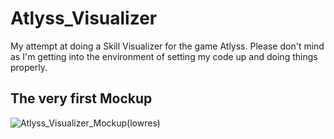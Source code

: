 # Atlyss_Visualizer

My attempt at doing a Skill Visualizer for the game Atlyss. Please don't mind as I'm getting into the environment of setting my code up and doing things properly.

## The very first Mockup
![Atlyss_Visualizer_Mockup(lowres)](https://github.com/user-attachments/assets/f3756011-f790-44e2-90f8-93c0dda6b589)
